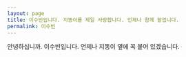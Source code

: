 ```yaml
---
layout: page
title: 이수빈입니다. 지똥이를 제일 사랑합니다. 언제나 함께 할껍니다.
permalink: 이수빈
---
```


안녕하십니까. 이수빈입니다. 언제나 지똥이 옆에 꼭 붙어 있겠습니다.

